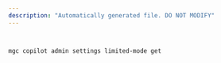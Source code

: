 ```yaml
---
description: "Automatically generated file. DO NOT MODIFY"
---
```


```bash


mgc copilot admin settings limited-mode get

```